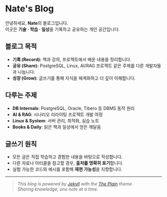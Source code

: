 # Nate's Blog

안녕하세요, **Nate**의 블로그입니다.  
이곳은 **기술 · 학습 · 일상**을 기록하고 공유하는 개인 공간입니다.

## 블로그 목적
- **기록 (Record):** 책과 강의, 프로젝트에서 배운 내용을 정리합니다.
- **공유 (Share):** PostgreSQL, Linux, AI/RAG 프로젝트 같은 주제를 다른 개발자들과 나눕니다.
- **성장 (Grow):** 글쓰기를 통해 지식을 체계화하고 더 깊이 이해합니다.

## 다루는 주제
- **DB Internals**: PostgreSQL, Oracle, Tibero 등 DBMS 동작 원리
- **AI & RAG**: 시나리오 리라이팅 프로젝트 개발 여정
- **Linux & System**: 서버 관리, 최적화, 실습 노트
- **Books & Daily**: 읽은 책과 일상에서 얻은 깨달음

## 글쓰기 원칙
- 모든 글은 직접 학습하고 경험한 내용을 바탕으로 작성합니다.
- 다른 자료나 아티클을 참고할 경우, **출처를 명확히 표기**합니다.
- 실험 가능한 코드와 예시를 포함해 **재현 가능성**을 지향합니다.

---

> *This blog is powered by [Jekyll](https://jekyllrb.com) with the [The Plain](https://github.com/heiswayi/the-plain) theme.*  
> *Sharing knowledge, one note at a time.*